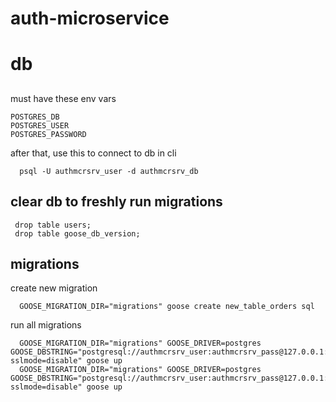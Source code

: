 # auth-microservice


# db
## 
must have these env vars

    POSTGRES_DB 
    POSTGRES_USER
    POSTGRES_PASSWORD

after that, use this to connect to db in cli

      psql -U authmcrsrv_user -d authmcrsrv_db


## clear db to freshly run migrations

     drop table users;
     drop table goose_db_version;


## migrations


create new migration

      GOOSE_MIGRATION_DIR="migrations" goose create new_table_orders sql

run all migrations

      GOOSE_MIGRATION_DIR="migrations" GOOSE_DRIVER=postgres GOOSE_DBSTRING="postgresql://authmcrsrv_user:authmcrsrv_pass@127.0.0.1:5432/authmcrsrv_db?sslmode=disable" goose up
      GOOSE_MIGRATION_DIR="migrations" GOOSE_DRIVER=postgres GOOSE_DBSTRING="postgresql://authmcrsrv_user:authmcrsrv_pass@127.0.0.1:5432/authmcrsrv_db_test?sslmode=disable" goose up


